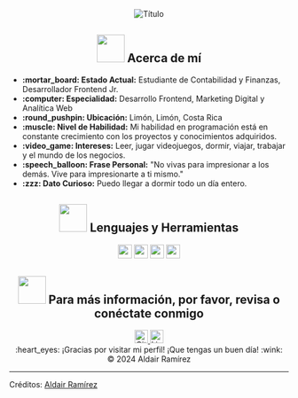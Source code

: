 <div align="center">
  <img src="https://readme-typing-svg.herokuapp.com?font=Architects+Daughter&color=%2338C2FF&size=50&center=true&vCenter=true&height=60&width=600&lines=¡Hola!+Soy+Aldair+Ramírez+%3C3%3B+Desarrollador+Frontend+Jr%3B+Bienvenido+a+mi+perfil!" alt="Título">
</div>

<h2 align="center">
  <img src="https://raw.githubusercontent.com/nixin72/nixin72/master/wave.gif" width="50px" height="50px">
  Acerca de mí
</h2>

<ul>
  <li>
    <b>:mortar_board: Estado Actual:</b> Estudiante de Contabilidad y Finanzas, Desarrollador Frontend Jr.
  </li>
  <li><b>:computer: Especialidad:</b> Desarrollo Frontend, Marketing Digital y Analítica Web</li>
  <li><b>:round_pushpin: Ubicación:</b> Limón, Limón, Costa Rica</li>
  <li><b>:muscle: Nivel de Habilidad:</b> Mi habilidad en programación está en constante crecimiento con los proyectos y conocimientos adquiridos.</li>
  <li><b>:video_game: Intereses:</b> Leer, jugar videojuegos, dormir, viajar, trabajar y el mundo de los negocios.</li>
  <li><b>:speech_balloon: Frase Personal:</b> "No vivas para impresionar a los demás. Vive para impresionarte a ti mismo."</li>
  <li><b>:zzz: Dato Curioso:</b> Puedo llegar a dormir todo un día entero.</li>
</ul>

<h2 align="center">
  <img src="https://media.giphy.com/media/3ohhwl5Kak1luzcRwk/giphy.gif" width="50px" height="50px">
  Lenguajes y Herramientas
</h2>

<div align="center">
  <img src="https://img.shields.io/badge/HTML5-E34F26?style=for-the-badge&logo=html5&logoColor=white" height="25"/>
  <img src="https://img.shields.io/badge/CSS3-1572B6?style=for-the-badge&logo=css3&logoColor=white" height="25"/>
  <img src="https://img.shields.io/badge/JavaScript-F7DF1E?style=for-the-badge&logo=javascript&logoColor=black" height="25"/>
  <img src="https://img.shields.io/badge/React-61DAFB?style=for-the-badge&logo=react&logoColor=black" height="25"/>
</div>

<h2 align="center">
  <img src='https://raw.githubusercontent.com/ShahriarShafin/ShahriarShafin/main/Assets/handshake.gif' width="50px" height="50px">
  Para más información, por favor, revisa o conéctate conmigo
</h2>

<div align="center">
  <a href="https://github.com/LordNiyu">
    <img src="https://img.shields.io/badge/GitHub-100000?style=for-the-badge&logo=github&logoColor=white" width="24px" alt="GitHub">
  </a>
  <a href="https://www.linkedin.com/in/aldair-ramirez-bb7aba104/" target="_blank">
    <img src="https://img.shields.io/badge/LinkedIn-0077B5?style=for-the-badge&logo=linkedin&logoColor=white" width="24px" alt="LinkedIn">
  </a>
</div>

<div align="center">
  :heart_eyes: ¡Gracias por visitar mi perfil! ¡Que tengas un buen día! :wink: <br/>
  &copy; 2024 Aldair Ramírez
</div>

---

Créditos: [Aldair Ramírez](https://github.com/LordNiyu)
